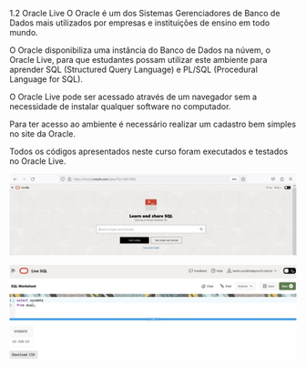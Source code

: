 1.2 Oracle Live
O Oracle é um dos Sistemas Gerenciadores de Banco de Dados mais utilizados por empresas e instituições de ensino em todo mundo.

O Oracle disponibiliza uma instância do Banco de Dados na núvem, o Oracle Live, para que estudantes possam utilizar este ambiente para aprender SQL (Structured Query Language) e PL/SQL (Procedural Language for SQL).

O Oracle Live pode ser acessado através de um navegador sem a necessidade de instalar qualquer software no computador.

Para ter acesso ao ambiente é necessário realizar um cadastro bem simples no site da Oracle.

Todos os códigos apresentados neste curso foram executados e testados no Oracle Live.

![alt text](image.png)

![alt text](image-1.png)